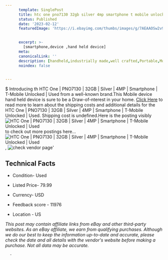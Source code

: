 ```yaml
---
      template: SinglePost
      title: htc one pno7130 32gb silver 4mp smartphone t mobile unlocked used
      status: Published
      date: '2023-02-12'
      featuredImage: 'https://i.ebayimg.com/thumbs/images/g/7AEAAOSw2v9i6~mw/s-l225.jpg'
       

      excerpt: >-
        [smartphone,device ,hand held device]
      meta:
      canonicalLink: ''
      description: [handheld,industrially made,well crafted,Portable,Mobile,Compact,Convenient,Lightweight,Maneuverable,Man-portable,Miniature,Carriable,Hand-held,Light,Holdable,Transportable,Mobile device,Pocket-sized,On-the-go,Wireless,Cordless,Compact size,Convenient size, smartphone,device ,hand held device]
      noindex: false
      

---
```

$
      Introducing th HTC One | PNO7130 | 32GB | Silver | 4MP | Smartphone | T-Mobile Unlocked | Used from a well-known brand.This Mobile device hand held device is sure to be a Draw-of-nterest in your home. [Click Here](https://www.ebay.com/itm/185526005924?hash=item2b323630a4%3Ag%3A7AEAAOSw2v9i6%7Emw&amdata=enc%3AAQAHAAAA0BSgRt1r5Ik3Q%2FXR%2BUoF1MnM9MwQhrc6%2Brwcr0P7qSpwYQGCwf7wuFd6iTPc50C8JK2n5w72WMkvlynBEaahl7q8Qtm97bY74K5BHw%2Fbv3a6SqfCkFh0bMFUAHObLPTxRHksY%2BzBp9KiYAWF%2Fphijtyi2Jw81IwsqtT%2Fc9wYjJTPzLLpEQMPLu5cW00BZrYtyi0JREDbpoec6HK%2BZrYYtrotEAgAa9wvxiKAOS49hlNYIDjZZwUmH0B3NdQFL2DNACKwWveclttAjKJ%2BSCcha6I%3D&mkevt=1&mkcid=1&mkrid=711-53200-19255-0&campid=%253CePNCampaignId%253E&customid=%253CreferenceId%253E&toolid=10049) to read more to learn about the shipping costs and additional details for the HTC One | PNO7130 | 32GB | Silver | 4MP | Smartphone | T-Mobile Unlocked | Used. Shipping cost is undefined.Here is the posting visibly ![HTC One | PNO7130 | 32GB | Silver | 4MP | Smartphone | T-Mobile Unlocked | Used](https://i.ebayimg.com/thumbs/images/g/7AEAAOSw2v9i6~mw/s-l225.jpg) to check out more postings here... ![HTC One | PNO7130 | 32GB | Silver | 4MP | Smartphone | T-Mobile Unlocked | Used](https://i.ebayimg.com/images/g/7AEAAOSw2v9i6~mw/s-l1600.jpg), ![check vendor page](https://origin-galleryplus.ebayimg.com/ws/web/185526005924_2_0_1/225x225.jpg,https://origin-galleryplus.ebayimg.com/ws/web/185526005924_3_0_1/225x225.jpg,https://origin-galleryplus.ebayimg.com/ws/web/185526005924_4_0_1/225x225.jpg)'

      

 ## Technical Facts 



     
      

 - Condition- Used 


      

 - Listed Price- 79.99 


      

 - Currency- USD 


      

 - Feedback score - 11976 


      

 - Location - US 


      
      

 *_This post may contain affiliate links from eBay and other third-party websites. As an eBay affiliate, we earn from qualifying purchases. Although we do our best to keep the information up-to-date and accurate, please check the date and all details with the vendor's website before making a purchase. Not all data may be accurate._*




      -
